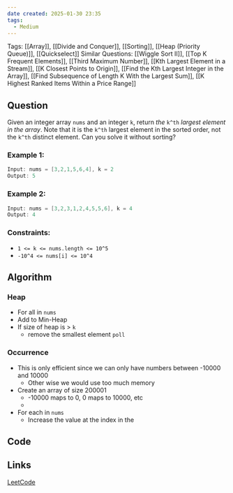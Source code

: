 ```yaml
---
date created: 2025-01-30 23:35
tags:
  - Medium
---
```


Tags: [[Array]], [[Divide and Conquer]], [[Sorting]], [[Heap (Priority Queue)]], [[Quickselect]]
Similar Questions: [[Wiggle Sort II]], [[Top K Frequent Elements]], [[Third Maximum Number]], [[Kth Largest Element in a Stream]], [[K Closest Points to Origin]], [[Find the Kth Largest Integer in the Array]], [[Find Subsequence of Length K With the Largest Sum]], [[K Highest Ranked Items Within a Price Range]]

## Question

Given an integer array `nums` and an integer `k`, return _the_ `k^th` _largest element in the array_.
Note that it is the `k^th` largest element in the sorted order, not the `k^th` distinct element.
Can you solve it without sorting?

### Example 1:

```java
Input: nums = [3,2,1,5,6,4], k = 2
Output: 5
```

### Example 2:

```java
Input: nums = [3,2,3,1,2,4,5,5,6], k = 4
Output: 4
```

### Constraints:

- `1 <= k <= nums.length <= 10^5`
- `-10^4 <= nums[i] <= 10^4`

## Algorithm

### Heap 
 - For all in `nums` 
 - Add to Min-Heap 
 - If size of heap is > `k`
	 - remove the smallest element `poll`

### Occurrence 
- This is only efficient since we can only have numbers between -10000 and 10000
	- Other wise we would use too much memory 
- Create an array of size 200001 
	- -10000 maps to 0, 0 maps to 10000, etc 
	- 
 - For each in `nums`
	 - Increase the value at the index in the 



## Code

## Links

[LeetCode](https://leetcode.com/problems/kth-largest-element-in-an-array/description/)
